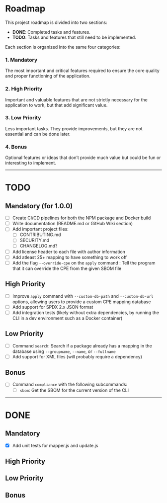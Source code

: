 # Roadmap

This project roadmap is divided into two sections:

- **DONE**: Completed tasks and features.  
- **TODO**: Tasks and features that still need to be implemented.  

Each section is organized into the same four categories:

### 1. Mandatory
The most important and critical features required to ensure the core quality and proper functioning of the application.

### 2. High Priority
Important and valuable features that are not strictly necessary for the application to work, but that add significant value.

### 3. Low Priority
Less important tasks. They provide improvements, but they are not essential and can be done later.

### 4. Bonus
Optional features or ideas that don’t provide much value but could be fun or interesting to implement.

---

# TODO

## Mandatory (for 1.0.0)
- [ ] Create CI/CD pipelines for both the NPM package and Docker build
- [ ] Write documentation (README.md or GitHub Wiki section)
- [ ] Add important project files:
  - [ ] CONTRIBUTING.md
  - [ ] SECURITY.md
  - [ ] CHANGELOG.md?
- [ ] Add license header to each file with author information
- [ ] Add atleast 25+ mapping to have something to work off
- [ ] Add the flag `--override-cpe` on the `apply` command : Tell the program that it can override the CPE from the given SBOM file

## High Priority
- [ ] Improve `apply` command with `--custom-db-path` and `--custom-db-url` options, allowing users to provide a custom CPE mapping database
- [ ] Add support for SPDX 2.x JSON format
- [ ] Add integration tests (likely without extra dependencies, by running the CLI in a dev environment such as a Docker container)

## Low Priority
- [ ] Command `search`: Search if a package already has a mapping in the database using `--groupname`, `--name`, or `--fullname`
- [ ] Add support for XML files (will probably require a dependency)

## Bonus
- [ ] Command `compliance` with the following subcommands:
  - [ ] `sbom`: Get the SBOM for the current version of the CLI

---

# DONE

## Mandatory
- [x] Add unit tests for mapper.js and update.js

## High Priority

## Low Priority

## Bonus